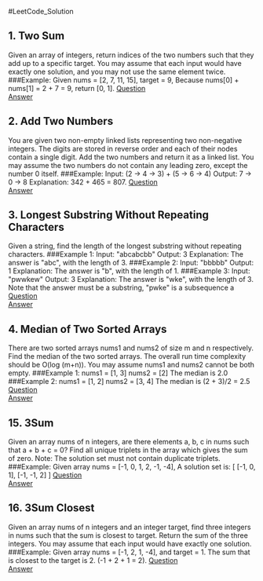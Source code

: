 #LeetCode_Solution


## 1. Two Sum
Given an array of integers, return indices of the two numbers such that they add up to a specific target.
You may assume that each input would have exactly one solution, and you may not use the same element twice.
###Example:
Given nums = [2, 7, 11, 15], target = 9,
Because nums[0] + nums[1] = 2 + 7 = 9,
return [0, 1].
[Question](https://leetcode.com/problems/two-sum/)
<br>
[Answer](https://github.com/lixiaoyu0611/LeetCode_Solution/blob/master/1.%20Two%20Sum/Main.java)


## 2. Add Two Numbers 
You are given two non-empty linked lists representing two non-negative integers. The digits are stored in reverse order and each of their nodes contain a single digit. Add the two numbers and return it as a linked list.
You may assume the two numbers do not contain any leading zero, except the number 0 itself.
###Example:
Input: (2 -> 4 -> 3) + (5 -> 6 -> 4)
Output: 7 -> 0 -> 8
Explanation: 342 + 465 = 807.
[Question](https://leetcode.com/problems/two-sum/)
<br>
[Answer](https://github.com/lixiaoyu0611/LeetCode_Solution/blob/master/1.%20Two%20Sum/Main.java)


## 3. Longest Substring Without Repeating Characters 
Given a string, find the length of the longest substring without repeating characters.
###Example 1:
Input: "abcabcbb"
Output: 3 
Explanation: The answer is "abc", with the length of 3. 
###Example 2:
Input: "bbbbb"
Output: 1
Explanation: The answer is "b", with the length of 1.
###Example 3:
Input: "pwwkew"
Output: 3
Explanation: The answer is "wke", with the length of 3. 
             Note that the answer must be a substring, "pwke" is a subsequence a  
[Question](https://leetcode.com/problems/longest-substring-without-repeating-characters/description/)
<br>
[Answer](https://github.com/lixiaoyu0611/LeetCode_Solution/blob/master/3.%20Longest%20Substring%20Without%20Repeating%20Characters/Main.java)


## 4. Median of Two Sorted Arrays
There are two sorted arrays nums1 and nums2 of size m and n respectively.
Find the median of the two sorted arrays. The overall run time complexity should be O(log (m+n)).
You may assume nums1 and nums2 cannot be both empty.
###Example 1:
nums1 = [1, 3]
nums2 = [2]
The median is 2.0
###Example 2:
nums1 = [1, 2]
nums2 = [3, 4]
The median is (2 + 3)/2 = 2.5
[Question](https://leetcode.com/problems/median-of-two-sorted-arrays/description/)
<br>
[Answer](https://github.com/lixiaoyu0611/LeetCode_Solution/blob/master/4.%20Median%20of%20Two%20Sorted%20Arrays/Main.java)


## 15. 3Sum
Given an array nums of n integers, are there elements a, b, c in nums such that a + b + c = 0? Find all unique triplets in the array which gives the sum of zero.
Note:
The solution set must not contain duplicate triplets.
###Example:
Given array nums = [-1, 0, 1, 2, -1, -4],
A solution set is:
[
  [-1, 0, 1],
  [-1, -1, 2]
]
[Question](https://leetcode.com/problems/3sum/description/)
<br>
[Answer](https://github.com/lixiaoyu0611/LeetCode_Solution/blob/master/4.%20Median%20of%20Two%20Sorted%20Arrays/Main.java)


## 16. 3Sum Closest
Given an array nums of n integers and an integer target, find three integers in nums such that the sum is closest to target. Return the sum of the three integers. You may assume that each input would have exactly one solution.
###Example:
Given array nums = [-1, 2, 1, -4], and target = 1.
The sum that is closest to the target is 2. (-1 + 2 + 1 = 2).
[Question](https://leetcode.com/problems/3sum-closest/description/)
<br>
[Answer](https://github.com/lixiaoyu0611/LeetCode_Solution/blob/master/4.%20Median%20of%20Two%20Sorted%20Arrays/Main.java)
